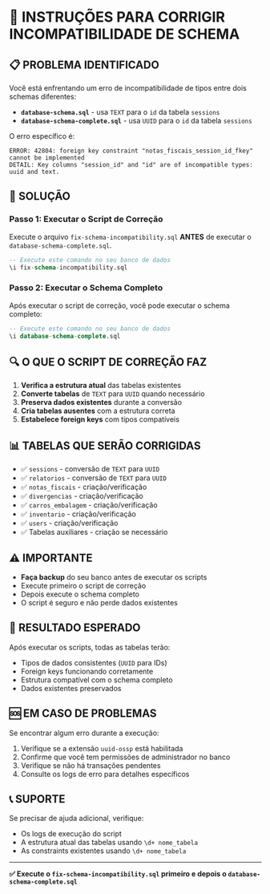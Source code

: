 # 🔧 INSTRUÇÕES PARA CORRIGIR INCOMPATIBILIDADE DE SCHEMA

## 📋 PROBLEMA IDENTIFICADO

Você está enfrentando um erro de incompatibilidade de tipos entre dois schemas diferentes:

- **`database-schema.sql`** - usa `TEXT` para o `id` da tabela `sessions`
- **`database-schema-complete.sql`** - usa `UUID` para o `id` da tabela `sessions`

O erro específico é:
```
ERROR: 42804: foreign key constraint "notas_fiscais_session_id_fkey" cannot be implemented
DETAIL: Key columns "session_id" and "id" are of incompatible types: uuid and text.
```

## 🚀 SOLUÇÃO

### Passo 1: Executar o Script de Correção

Execute o arquivo `fix-schema-incompatibility.sql` **ANTES** de executar o `database-schema-complete.sql`.

```sql
-- Execute este comando no seu banco de dados
\i fix-schema-incompatibility.sql
```

### Passo 2: Executar o Schema Completo

Após executar o script de correção, você pode executar o schema completo:

```sql
-- Execute este comando no seu banco de dados
\i database-schema-complete.sql
```

## 🔍 O QUE O SCRIPT DE CORREÇÃO FAZ

1. **Verifica a estrutura atual** das tabelas existentes
2. **Converte tabelas** de `TEXT` para `UUID` quando necessário
3. **Preserva dados existentes** durante a conversão
4. **Cria tabelas ausentes** com a estrutura correta
5. **Estabelece foreign keys** com tipos compatíveis

## 📊 TABELAS QUE SERÃO CORRIGIDAS

- ✅ `sessions` - conversão de `TEXT` para `UUID`
- ✅ `relatorios` - conversão de `TEXT` para `UUID`
- ✅ `notas_fiscais` - criação/verificação
- ✅ `divergencias` - criação/verificação
- ✅ `carros_embalagem` - criação/verificação
- ✅ `inventario` - criação/verificação
- ✅ `users` - criação/verificação
- ✅ Tabelas auxiliares - criação se necessário

## ⚠️ IMPORTANTE

- **Faça backup** do seu banco antes de executar os scripts
- Execute primeiro o script de correção
- Depois execute o schema completo
- O script é seguro e não perde dados existentes

## 🎯 RESULTADO ESPERADO

Após executar os scripts, todas as tabelas terão:
- Tipos de dados consistentes (`UUID` para IDs)
- Foreign keys funcionando corretamente
- Estrutura compatível com o schema completo
- Dados existentes preservados

## 🆘 EM CASO DE PROBLEMAS

Se encontrar algum erro durante a execução:

1. Verifique se a extensão `uuid-ossp` está habilitada
2. Confirme que você tem permissões de administrador no banco
3. Verifique se não há transações pendentes
4. Consulte os logs de erro para detalhes específicos

## 📞 SUPORTE

Se precisar de ajuda adicional, verifique:
- Os logs de execução do script
- A estrutura atual das tabelas usando `\d+ nome_tabela`
- As constraints existentes usando `\d+ nome_tabela`

---

**✅ Execute o `fix-schema-incompatibility.sql` primeiro e depois o `database-schema-complete.sql`**
